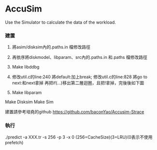 # AccuSim
Use the Simulator to calculate the data of the workload.


### 建置
1.	將asim/disksim內的.paths.in 檔修改路徑
2.	再依序將diskmodel、libparam、src內的.paths.in 和.paths 檔修改路徑
3.	Make libddbg
4.  修改util.c的line:240
		將default:加上break;
	修改util.c的line:828
		將go to next:和next拿掉
		再把if(...)移出第二層迴圈，且把!拿掉，完後後如下圖

5.	Make libparam


Make Disksim
Make Sim


建置請參考培堯的github https://github.com/baconYao/Accusim-Strace


### 執行  
./predict -a XXX.tr -s 256 -p 3 -x 0
(256=CacheSize)(3=LRU)(0表示不使用prefetch) 
